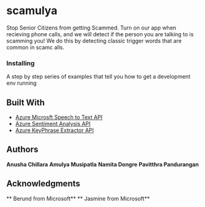 # scamulya 

Stop Senior Citizens from getting Scammed. Turn on our app when recieving phone calls, and we will detect if the 
person you are talking to is scamming you! We do this by detecting classic trigger words that are common in scamc alls. 


### Installing

A step by step series of examples that tell you how to get a development env running


## Built With

* [Azure Microsft Speech to Text API](https://azure.microsoft.com/en-us/services/cognitive-services/speech-to-text/)
* [Azure Sentiment Analysis API](https://docs.microsoft.com/en-us/azure/cognitive-services/text-analytics/how-tos/text-analytics-how-to-keyword-extraction)
* [Azure KeyPhrase Extractor API](https://azure.microsoft.com/en-us/services/cognitive-services/text-analytics/)


## Authors ## 

**Anusha Chillara**
**Amulya Musipatla**
**Namita Dongre**
**Pavitthra Pandurangan**


## Acknowledgments

** Berund from Microsoft**
** Jasmine from Microsoft**
